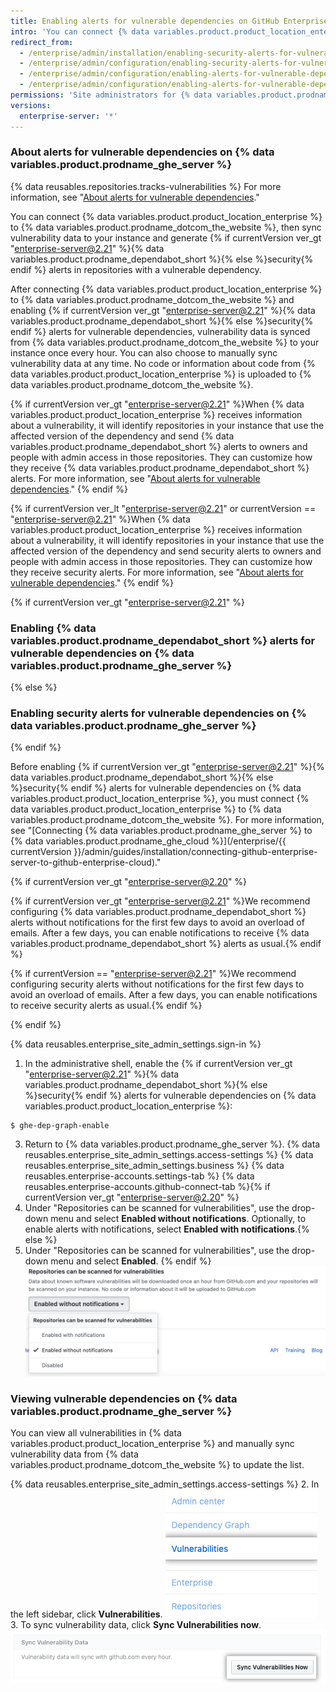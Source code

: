 ```yaml
---
title: Enabling alerts for vulnerable dependencies on GitHub Enterprise Server
intro: 'You can connect {% data variables.product.product_location_enterprise %} to {% data variables.product.prodname_ghe_cloud %} and enable {% if currentVersion ver_gt "enterprise-server@2.21" %}{% data variables.product.prodname_dependabot_short %}{% else %}security{% endif %} alerts for vulnerable dependencies in repositories in your instance.'
redirect_from:
  - /enterprise/admin/installation/enabling-security-alerts-for-vulnerable-dependencies-on-github-enterprise-server
  - /enterprise/admin/configuration/enabling-security-alerts-for-vulnerable-dependencies-on-github-enterprise-server
  - /enterprise/admin/configuration/enabling-alerts-for-vulnerable-dependencies-on-github-enterprise-server
  - /enterprise/admin/configuration/enabling-alerts-for-vulnerable-dependencies-on-github-enterprise-server
permissions: 'Site administrators for {% data variables.product.prodname_ghe_server %} who are also owners of the connected {% data variables.product.prodname_ghe_cloud %} organization or enterprise account can enable {% if currentVersion ver_gt "enterprise-server@2.21" %}{% data variables.product.prodname_dependabot_short %}{% else %}security{% endif %} alerts for vulnerable dependencies on {% data variables.product.prodname_ghe_server %}.'
versions:
  enterprise-server: '*'
---
```


### About alerts for vulnerable dependencies on {% data variables.product.prodname_ghe_server %}

{% data reusables.repositories.tracks-vulnerabilities %} For more information, see "[About alerts for vulnerable dependencies](/github/managing-security-vulnerabilities/about-alerts-for-vulnerable-dependencies)."

You can connect {% data variables.product.product_location_enterprise %} to {% data variables.product.prodname_dotcom_the_website %}, then sync vulnerability data to your instance and generate {% if currentVersion ver_gt "enterprise-server@2.21" %}{% data variables.product.prodname_dependabot_short %}{% else %}security{% endif %} alerts in repositories with a vulnerable dependency.

After connecting {% data variables.product.product_location_enterprise %} to {% data variables.product.prodname_dotcom_the_website %} and enabling {% if currentVersion ver_gt "enterprise-server@2.21" %}{% data variables.product.prodname_dependabot_short %}{% else %}security{% endif %} alerts for vulnerable dependencies, vulnerability data is synced from {% data variables.product.prodname_dotcom_the_website %} to your instance once every hour. You can also choose to manually sync vulnerability data at any time. No code or information about code from {% data variables.product.product_location_enterprise %} is uploaded to {% data variables.product.prodname_dotcom_the_website %}.

{% if currentVersion ver_gt "enterprise-server@2.21" %}When {% data variables.product.product_location_enterprise %} receives information about a vulnerability, it will identify repositories in your instance that use the affected version of the dependency and send {% data variables.product.prodname_dependabot_short %} alerts to owners and people with admin access in those repositories. They can customize how they receive {% data variables.product.prodname_dependabot_short %} alerts. For more information, see "[About alerts for vulnerable dependencies](/github/managing-security-vulnerabilities/about-alerts-for-vulnerable-dependencies/#configuring-notifications-for-github-dependabot-alerts)."
{% endif %}

{% if currentVersion ver_lt "enterprise-server@2.21" or currentVersion == "enterprise-server@2.21" %}When {% data variables.product.product_location_enterprise %} receives information about a vulnerability, it will identify repositories in your instance that use the affected version of the dependency and send security alerts to owners and people with admin access in those repositories. They can customize how they receive security alerts. For more information, see "[About alerts for vulnerable dependencies](/github/managing-security-vulnerabilities/about-alerts-for-vulnerable-dependencies/#configuring-notifications-for-security-alerts)."
{% endif %}

{% if currentVersion ver_gt "enterprise-server@2.21" %}
### Enabling {% data variables.product.prodname_dependabot_short %} alerts for vulnerable dependencies on {% data variables.product.prodname_ghe_server %}
{% else %}
### Enabling security alerts for vulnerable dependencies on {% data variables.product.prodname_ghe_server %}
{% endif %}

Before enabling {% if currentVersion ver_gt "enterprise-server@2.21" %}{% data variables.product.prodname_dependabot_short %}{% else %}security{% endif %} alerts for vulnerable dependencies on {% data variables.product.product_location_enterprise %}, you must connect {% data variables.product.product_location_enterprise %} to {% data variables.product.prodname_dotcom_the_website %}. For more information, see "[Connecting {% data variables.product.prodname_ghe_server %} to {% data variables.product.prodname_ghe_cloud %}](/enterprise/{{ currentVersion }}/admin/guides/installation/connecting-github-enterprise-server-to-github-enterprise-cloud)."

{% if currentVersion ver_gt "enterprise-server@2.20" %}

{% if currentVersion ver_gt "enterprise-server@2.21" %}We recommend configuring {% data variables.product.prodname_dependabot_short %} alerts without notifications for the first few days to avoid an overload of emails. After a few days, you can enable notifications to receive {% data variables.product.prodname_dependabot_short %} alerts as usual.{% endif %}

{% if currentVersion == "enterprise-server@2.21" %}We recommend configuring security alerts without notifications for the first few days to avoid an overload of emails. After a few days, you can enable notifications to receive security alerts as usual.{% endif %}

{% endif %}

{% data reusables.enterprise_site_admin_settings.sign-in %}
1. In the administrative shell, enable the {% if currentVersion ver_gt "enterprise-server@2.21" %}{% data variables.product.prodname_dependabot_short %}{% else %}security{% endif %} alerts for vulnerable dependencies on {% data variables.product.product_location_enterprise %}:
 ``` shell
$ ghe-dep-graph-enable
```
3. Return to {% data variables.product.prodname_ghe_server %}.
{% data reusables.enterprise_site_admin_settings.access-settings %}
{% data reusables.enterprise_site_admin_settings.business %}
{% data reusables.enterprise-accounts.settings-tab %}
{% data reusables.enterprise-accounts.github-connect-tab %}{% if currentVersion ver_gt "enterprise-server@2.20" %}
5. Under "Repositories can be scanned for vulnerabilities", use the drop-down menu and select **Enabled without notifications**. Optionally, to enable alerts with notifications, select **Enabled with notifications**.{% else %}
5. Under "Repositories can be scanned for vulnerabilities", use the drop-down menu and select **Enabled**.
{% endif %}
   ![Drop-down menu to enable scanning repositories for vulnerabilities](/assets/images/enterprise/site-admin-settings/enable-vulnerability-scanning-in-repositories.png)

### Viewing vulnerable dependencies on {% data variables.product.prodname_ghe_server %}

You can view all vulnerabilities in {% data variables.product.product_location_enterprise %} and manually sync vulnerability data from {% data variables.product.prodname_dotcom_the_website %} to update the list.

{% data reusables.enterprise_site_admin_settings.access-settings %}
2. In the left sidebar, click **Vulnerabilities**. ![Vulnerabilities tab in the site admin sidebar](/assets/images/enterprise/business-accounts/vulnerabilities-tab.png)
3. To sync vulnerability data, click **Sync Vulnerabilities now**. ![Sync vulnerabilities now button](/assets/images/enterprise/site-admin-settings/sync-vulnerabilities-button.png)
